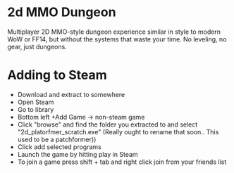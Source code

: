 # 2d MMO Dungeon

Multiplayer 2D MMO-style dungeon experience similar in style to modern WoW or FF14, but without the systems that waste your time.
No leveling, no gear, just dungeons.

# Adding to Steam
- Download and extract to somewhere
- Open Steam
- Go to library
- Bottom left +Add Game -> non-steam game
- Click "browse" and find the folder you extracted to and select "2d_platorfmer_scratch.exe" (Really ought to rename that soon.. This used to be a patchformer))
- Click add selected programs
- Launch the game by hitting play in Steam
- To join a game press shift + tab and right click join from your friends list

